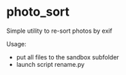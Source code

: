 photo_sort
==========
Simple utility to re-sort photos by exif

Usage:
- put all files to the sandbox subfolder
- launch script rename.py
